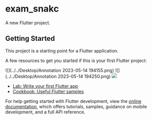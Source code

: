 # exam_snakc

A new Flutter project.

## Getting Started

This project is a starting point for a Flutter application.

A few resources to get you started if this is your first Flutter project:

![](../../Desktop/Annotation 2023-05-14 194155.png)
![](../../Desktop/Annotation 2023-05-14 194250.png)
![](1.png)
- [Lab: Write your first Flutter app](https://docs.flutter.dev/get-started/codelab)
- [Cookbook: Useful Flutter samples](https://docs.flutter.dev/cookbook)

For help getting started with Flutter development, view the
[online documentation](https://docs.flutter.dev/), which offers tutorials,
samples, guidance on mobile development, and a full API reference.
